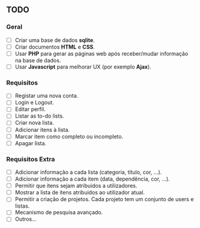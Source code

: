 ## TODO

### Geral
- [ ] Criar uma base de dados **sqlite**.
- [ ] Criar documentos **HTML** e **CSS**.
- [ ] Usar **PHP** para gerar as páginas web após receber/mudar informação na base de dados.
- [ ] Usar **Javascript** para melhorar UX (por exemplo **Ajax**).

### Requisitos
- [ ] Registar uma nova conta.
- [ ] Login e Logout.
- [ ] Editar perfil.
- [ ] Listar as to-do lists.
- [ ] Criar nova lista.
- [ ] Adicionar itens à lista.
- [ ] Marcar item como completo ou incompleto.
- [ ] Apagar lista.

### Requisitos Extra
- [ ] Adicionar informação a cada lista (categoria, título, cor, ...).
- [ ] Adicionar informação a cada item (data, dependência, cor, ...).
- [ ] Permitir que itens sejam atribuidos a utilizadores.
- [ ] Mostrar a lista de itens atribuidos ao utilizador atual.
- [ ] Permitir a criação de projetos. Cada projeto tem um conjunto de users e listas.
- [ ] Mecanismo de pesquisa avançado.
- [ ] Outros...
